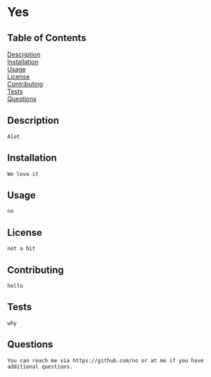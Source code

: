 # Yes

## Table of Contents
[Description](#Description)<br>
[Installation](#Installation)<br>
[Usage](#Usage)<br>
[License](#License)<br>
[Contributing](#Contributing)<br>
[Tests](#Tests)<br>
[Questions](#Questions)

## Description 
    Alot

## Installation 
    We love it

## Usage 
    no

## License 
    not a bit

## Contributing 
    hello

## Tests 
    why

## Questions 
    You can reach me via https://github.com/no or at me if you have additional questions.
